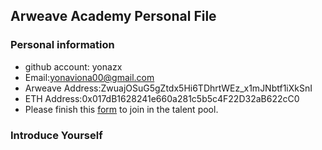 ## Arweave Academy Personal File

### Personal information

- github account: yonazx
- Email:yonaviona00@gmail.com
- Arweave Address:ZwuajOSuG5gZtdx5Hi6TDhrtWEz_x1mJNbtf1iXkSnI
- ETH Address:0x017dB1628241e660a281c5b5c4F22D32aB622cC0
- Please finish this [form](https://docs.google.com/forms/d/e/1FAIpQLSfWA5fIIcBgmRppm3jNz5vmf9Mai_QMVil-2pO4r7YKn_Zhtw/viewform?usp=sf_link) to join in the talent pool.

### Introduce Yourself
